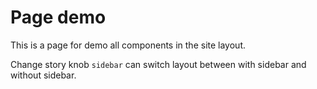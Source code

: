 # Page demo

This is a page for demo all components in the site layout.

Change story knob `sidebar` can switch layout between with sidebar and without sidebar.
